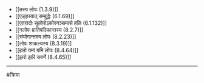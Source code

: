 - [[तस्य लोपः (1.3.9)]]
- [[एङ्ह्रस्वात् सम्बुद्धेः (6.1.69)]]
- [[एतत्तदोः सुलोपोऽकोरनञ्समासे हलि (6.1.132)]]
- [[नलोपः प्रातिपदिकान्तस्य (8.2.7)]]
- [[संयोगान्तस्य लोपः (8.2.23)]]
- [[लोपः शाकल्यस्य (8.3.19)]]
- [[हलो यमां यमि लोपः (8.4.64)]]
- [[झरो झरि सवर्णे (8.4.65)]]

---

#क्रिया 